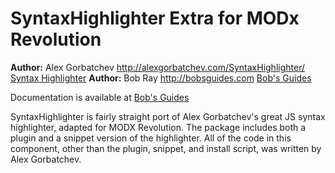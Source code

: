 SyntaxHighlighter Extra for MODx Revolution
=======================================

**Author:** Alex Gorbatchev <http://alexgorbatchev.com/SyntaxHighlighter/> [Syntax Highlighter](http://alexgorbatchev.com/SyntaxHighlighter/)
**Author:** Bob Ray <http://bobsguides.com> [Bob's Guides](http://bobsguides.com)

Documentation is available at [Bob's Guides](http://bobsguides.com/syntaxhighlighter-tutorial.html)

SyntaxHighlighter is fairly straight port of Alex Gorbatchev's great JS syntax highlighter, adapted for MODX Revolution. The package includes both a plugin and a snippet version of the highlighter. All of the code in this component, other than the plugin, snippet, and install script, was written by Alex Gorbatchev.


